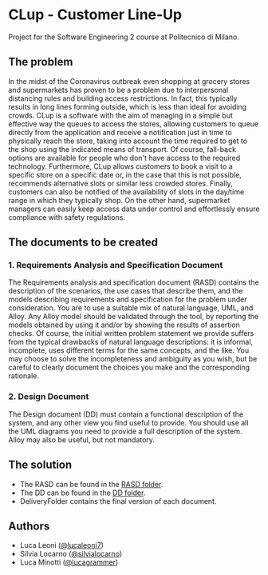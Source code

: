 # CLup - Customer Line-Up
Project for the Software Engineering 2 course at Politecnico di Milano. 

## The problem
In the midst of the Coronavirus outbreak even shopping at grocery stores and supermarkets has proven to be a problem due to interpersonal distancing rules and building access restrictions. In fact, this typically results in long lines forming outside, which is less than ideal for avoiding crowds. 
CLup is a software with the aim of managing in a simple but effective way the queues to access the stores, allowing customers to queue directly from the application and receive a notification just in time to physically reach the store, taking into account the time required to get to the shop using the indicated means of transport. Of course, fall-back options are available for people who don't have access to the required technology. 
Furthermore, CLup allows customers to book a visit to a specific store on a specific date or, in the case that this is not possible, recommends alternative slots or similar less crowded stores. Finally, customers can also be notified of the availability of slots in the day/time range in which they typically shop. 
On the other hand, supermarket managers can easily keep access data under control and effortlessly ensure compliance with safety regulations.


## The documents to be created
### 1. Requirements Analysis and Specification Document
The Requirements analysis and specification document (RASD) contains the description of the scenarios, the use cases that describe them, and the models describing requirements and specification for the problem under consideration. You are to use a suitable mix of natural language, UML, and Alloy. Any Alloy model should be validated through the tool, by reporting the models obtained by using it and/or by showing the results of assertion checks. Of course, the initial written problem statement we provide suffers from the typical drawbacks of natural language descriptions: it is informal, incomplete, uses different terms for the same concepts, and the like. You may choose to solve the incompleteness and ambiguity as you wish, but be careful to clearly document the choices you make and the corresponding rationale.

### 2. Design Document
The Design document (DD) must contain a functional description of the system, and any other view you find useful to provide. You should use all the UML diagrams you need to provide a full description of the system. Alloy may also be useful, but not mandatory. 

## The solution
- The RASD can be found in the [RASD folder](https://github.com/lucagrammer/LeoniLocarnoMinotti/tree/main/RASD).
- The DD can be found in the [DD folder](https://github.com/lucagrammer/LeoniLocarnoMinotti/tree/main/DD). 
- DeliveryFolder contains the final version of each document.

## Authors
- Luca Leoni ([@lucaleoni7](https://github.com/lucaleoni7))
- Silvia Locarno ([@silvialocarno](https://github.com/silvialocarno))
- Luca Minotti ([@lucagrammer](https://github.com/lucagrammer))